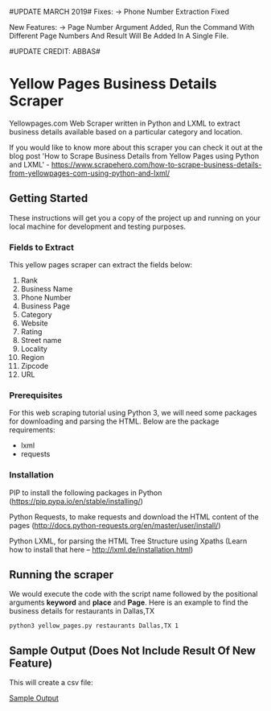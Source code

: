 #UPDATE MARCH 2019#
Fixes:
-> Phone Number Extraction Fixed

New Features:
-> Page Number Argument Added, Run the Command With Different Page Numbers And Result Will Be Added In A Single File.

#UPDATE CREDIT: ABBAS#

# Yellow Pages Business Details Scraper

Yellowpages.com Web Scraper written in Python and LXML to extract business details available based on a particular category and location.

If you would like to know more about this scraper you can check it out at the blog post 'How to Scrape Business Details from Yellow Pages using Python and LXML' - https://www.scrapehero.com/how-to-scrape-business-details-from-yellowpages-com-using-python-and-lxml/

## Getting Started

These instructions will get you a copy of the project up and running on your local machine for development and testing purposes.

### Fields to Extract

This yellow pages scraper can extract the fields below:

1. Rank
2. Business Name
3. Phone Number
4. Business Page
5. Category
6. Website
7. Rating
8. Street name
9. Locality
10. Region
11. Zipcode
12. URL

### Prerequisites

For this web scraping tutorial using Python 3, we will need some packages for downloading and parsing the HTML. 
Below are the package requirements:

 - lxml
 - requests

### Installation

PIP to install the following packages in Python (https://pip.pypa.io/en/stable/installing/) 

Python Requests, to make requests and download the HTML content of the pages (http://docs.python-requests.org/en/master/user/install/)

Python LXML, for parsing the HTML Tree Structure using Xpaths (Learn how to install that here – http://lxml.de/installation.html)

## Running the scraper
We would execute the code with the script name followed by the positional arguments **keyword** and **place** and **Page**. Here is an example
to find the business details for restaurants in Dallas,TX 

```
python3 yellow_pages.py restaurants Dallas,TX 1
```
## Sample Output (Does Not Include Result Of New Feature)

This will create a csv file:

[Sample Output](https://raw.githubusercontent.com/scrapehero/yellow_pages/master/restaurants-boston-yellowpages-scraped-data.csv)
 
 
